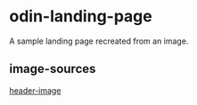 # odin-landing-page
A sample landing page recreated from an image.

## image-sources
[header-image](https://unsplash.com/photos/a-multi-colored-building-with-a-bridge-going-across-it-iksvC-BOTFg)